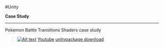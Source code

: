 #Unity

**Case Study**

---
Pokemon Battle Transitions Shaders case study
>[![Alt text](https://img.youtube.com/vi/LnAoD7hgDxw/0.jpg)](https://www.youtube.com/watch?v=LnAoD7hgDxw)
>[Youtube](https://youtu.be/LnAoD7hgDxw)
>[unitypackage download](http://danjohnmoran.com/TutorialAssets/shaders_case_study_2_assets.unitypackage)
# 
